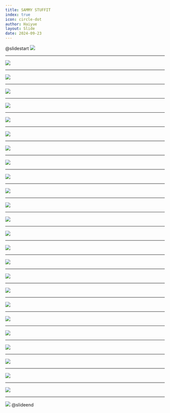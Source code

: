 ```yaml
---
title: SAMMY STUFFIT
index: true
icon: circle-dot
author: Haiyue
layout: Slide
date: 2024-09-23
---
```

 
@slidestart
![](https://raw.githubusercontent.com/yclord/reading/refs/heads/master/english/Level-N/SAMMY%20STUFFIT/001.webp)

---

![](https://raw.githubusercontent.com/yclord/reading/refs/heads/master/english/Level-N/SAMMY%20STUFFIT/002.webp)

---

![](https://raw.githubusercontent.com/yclord/reading/refs/heads/master/english/Level-N/SAMMY%20STUFFIT/003.webp)

---

![](https://raw.githubusercontent.com/yclord/reading/refs/heads/master/english/Level-N/SAMMY%20STUFFIT/004.webp)

---

![](https://raw.githubusercontent.com/yclord/reading/refs/heads/master/english/Level-N/SAMMY%20STUFFIT/005.webp)

---

![](https://raw.githubusercontent.com/yclord/reading/refs/heads/master/english/Level-N/SAMMY%20STUFFIT/006.webp)

---

![](https://raw.githubusercontent.com/yclord/reading/refs/heads/master/english/Level-N/SAMMY%20STUFFIT/007.webp)

---

![](https://raw.githubusercontent.com/yclord/reading/refs/heads/master/english/Level-N/SAMMY%20STUFFIT/008.webp)

---

![](https://raw.githubusercontent.com/yclord/reading/refs/heads/master/english/Level-N/SAMMY%20STUFFIT/009.webp)

---

![](https://raw.githubusercontent.com/yclord/reading/refs/heads/master/english/Level-N/SAMMY%20STUFFIT/010.webp)

---

![](https://raw.githubusercontent.com/yclord/reading/refs/heads/master/english/Level-N/SAMMY%20STUFFIT/011.webp)

---

![](https://raw.githubusercontent.com/yclord/reading/refs/heads/master/english/Level-N/SAMMY%20STUFFIT/012.webp)

---

![](https://raw.githubusercontent.com/yclord/reading/refs/heads/master/english/Level-N/SAMMY%20STUFFIT/013.webp)

---

![](https://raw.githubusercontent.com/yclord/reading/refs/heads/master/english/Level-N/SAMMY%20STUFFIT/014.webp)

---

![](https://raw.githubusercontent.com/yclord/reading/refs/heads/master/english/Level-N/SAMMY%20STUFFIT/015.webp)

---

![](https://raw.githubusercontent.com/yclord/reading/refs/heads/master/english/Level-N/SAMMY%20STUFFIT/016.webp)

---

![](https://raw.githubusercontent.com/yclord/reading/refs/heads/master/english/Level-N/SAMMY%20STUFFIT/017.webp)

---

![](https://raw.githubusercontent.com/yclord/reading/refs/heads/master/english/Level-N/SAMMY%20STUFFIT/018.webp)

---

![](https://raw.githubusercontent.com/yclord/reading/refs/heads/master/english/Level-N/SAMMY%20STUFFIT/019.webp)

---

![](https://raw.githubusercontent.com/yclord/reading/refs/heads/master/english/Level-N/SAMMY%20STUFFIT/020.webp)

---

![](https://raw.githubusercontent.com/yclord/reading/refs/heads/master/english/Level-N/SAMMY%20STUFFIT/021.webp)

---

![](https://raw.githubusercontent.com/yclord/reading/refs/heads/master/english/Level-N/SAMMY%20STUFFIT/022.webp)

---

![](https://raw.githubusercontent.com/yclord/reading/refs/heads/master/english/Level-N/SAMMY%20STUFFIT/023.webp)

---

![](https://raw.githubusercontent.com/yclord/reading/refs/heads/master/english/Level-N/SAMMY%20STUFFIT/024.webp)

---

![](https://raw.githubusercontent.com/yclord/reading/refs/heads/master/english/Level-N/SAMMY%20STUFFIT/025.webp)

---

![](https://raw.githubusercontent.com/yclord/reading/refs/heads/master/english/Level-N/SAMMY%20STUFFIT/026.webp)
@slideend